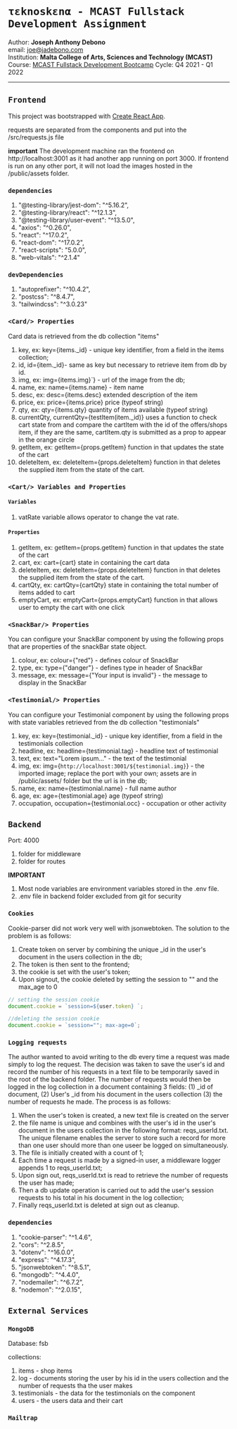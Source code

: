 # `τεknοskεnα - MCAST Fullstack Development Assignment`

Author: **Joseph Anthony Debono**  
email: [joe@jadebono.com](joe@jadebono.com)  
Institution: **Malta College of Arts, Sciences and Technology (MCAST)**  
Course: [MCAST Fullstack Development Bootcamp](https://iict.mcast.edu.mt/full-stack-development-bootcamp/)
Cycle: Q4 2021 - Q1 2022

---

## `Frontend`

This project was bootstrapped with [Create React App](https://github.com/facebook/create-react-app).

requests are separated from the components and put into the /src/requests.js file

**important**
The development machine ran the frontend on http://localhost:3001 as it had another app running on port 3000. If frontend is run on any other port, it will not load the images hosted in the /public/assets folder.

### `dependencies`

1. "@testing-library/jest-dom": "^5.16.2",
1. "@testing-library/react": "^12.1.3",
1. "@testing-library/user-event": "^13.5.0",
1. "axios": "^0.26.0",
1. "react": "^17.0.2",
1. "react-dom": "^17.0.2",
1. "react-scripts": "5.0.0",
1. "web-vitals": "^2.1.4"

### `devDependencies`

1. "autoprefixer": "^10.4.2",
1. "postcss": "^8.4.7",
1. "tailwindcss": "^3.0.23"

### `<Card/> Properties`

Card data is retrieved from the db collection "items"

1. key, ex: key={items.\_id} - unique key identifier, from a field in the items collection;
1. id, id={item.\_id}- same as key but necessary to retrieve item from db by id.
1. img, ex: img={items.img}`} - url of the image from the db;
1. name, ex: name={items.name} - item name
1. desc, ex: desc={items.desc} extended description of the item
1. price, ex: price={items.price} price (typeof string)
1. qty, ex: qty={items.qty} quantity of items available (typeof string)
1. currentQty, currentQty={testItem(item.\_id)} uses a function to check cart state from <App/> and compare the cartItem with the id of the offers/shops item, if they are the same, cartItem.qty is submitted as a prop to appear in the orange circle
1. getItem, ex: getItem={props.getItem} function in <App/> that updates the state of the cart
1. deleteItem, ex: deleteItem={props.deleteItem} function in <App/> that deletes the supplied item from the state of the cart.

### `<Cart/> Variables and Properties`

#### `Variables`

1. vatRate variable allows operator to change the vat rate.

#### `Properties`

1. getItem, ex: getItem={props.getItem} function in <App/> that updates the state of the cart
1. cart, ex: cart={cart} state in <App/> containing the cart data
1. deleteItem, ex: deleteItem={props.deleteItem} function in <App/> that deletes the supplied item from the state of the cart.
1. cartQty, ex: cartQty={cartQty} state in <App/> containing the total number of items added to cart
1. emptyCart, ex: emptyCart={props.emptyCart} function in <App/> that allows user to empty the cart with one click

### `<SnackBar/> Properties`

You can configure your SnackBar component by using the following props that are properties of the snackBar state object.

1. colour, ex: colour={"red"} - defines colour of SnackBar
1. type, ex: type={"danger"} - defines type in header of SnackBar
1. message, ex: message={"Your input is invalid"} - the message to display in the SnackBar

### `<Testimonial/> Properties`

You can configure your Testimonial component by using the following props with state variables retrieved from the db collection "testimonials"

1. key, ex: key={testimonial.\_id} - unique key identifier, from a field in the testimonials collection
1. headline, ex: headline={testimonial.tag} - headline text of testimonial
1. text, ex: text="Lorem ipsum..." - the text of the testimonial
1. img, ex: img={`http://localhost:3001/${testimonial.img}`} - the imported image; replace the port with your own; assets are in /public/assets/ folder but the url is in the db;
1. name, ex: name={testimonial.name} - full name author
1. age, ex: age={testimonial.age} age (typeof string)
1. occupation, occupation={testimonial.occ} - occupation or other activity

## `Backend`

Port: 4000

1. folder for middleware
1. folder for routes

**IMPORTANT**

1. Most node variables are environment variables stored in the .env file.
1. .env file in backend folder excluded from git for security

### `Cookies`

Cookie-parser did not work very well with jsonwebtoken. The solution to the problem is as follows:

1. Create token on server by combining the unique \_id in the user's document in the users collection in the db;
1. The token is then sent to the frontend;
1. the cookie is set with the user's token;
1. Upon signout, the cookie deleted by setting the session to "" and the max_age to 0

```js
// setting the session cookie
document.cookie = `session=${user.token} `;

//deleting the session cookie
document.cookie = `session=""; max-age=0`;
```

### `Logging requests`

The author wanted to avoid writing to the db every time a request was made simply to log the request. The decision was taken to save the user's id and record the number of his requests in a text file to be temporarily saved in the root of the backend folder. The number of requests would then be logged in the log collection in a document containing 3 fields: (1) \_id of document, (2) User's \_id from his document in the users collection (3) the number of requests he made. The process is as follows:

1. When the user's token is created, a new text file is created on the server
1. the file name is unique and combines with the user's id in the user's document in the users collection in the following format: reqs_userId.txt. The unique filename enables the server to store such a record for more than one user should more than one useer be logged on simultaneously.
1. The file is initially created with a count of 1;
1. Each time a request is made by a signed-in user, a middleware logger appends 1 to reqs_userId.txt;
1. Upon sign out, reqs_userId.txt is read to retrieve the number of requests the user has made;
1. Then a db update operation is carried out to add the user's session requests to his total in his document in the log collection;
1. Finally reqs_userId.txt is deleted at sign out as cleanup.

### `dependencies`

1. "cookie-parser": "^1.4.6",
1. "cors": "^2.8.5",
1. "dotenv": "^16.0.0",
1. "express": "^4.17.3",
1. "jsonwebtoken": "^8.5.1",
1. "mongodb": "^4.4.0",
1. "nodemailer": "^6.7.2",
1. "nodemon": "^2.0.15",

## `External Services`

### `MongoDB`

Database: fsb

collections:

1. items - shop items
1. log - documents storing the user by his id in the users collection and the number of requests tha the user makes
1. testimonials - the data for the testimonials on the <Home/> component
1. users - the users data and their cart

### `Mailtrap`
